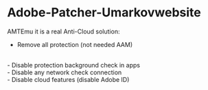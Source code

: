 # Adobe-Patcher-Umarkovwebsite
AMTEmu it is a real Anti-Cloud solution:
<br>
- Remove all protection (not needed AAM)
<br>
- Disable protection background check in apps
<br>
- Disable any network check connection
<br>
- Disable cloud features (disable Adobe ID)
